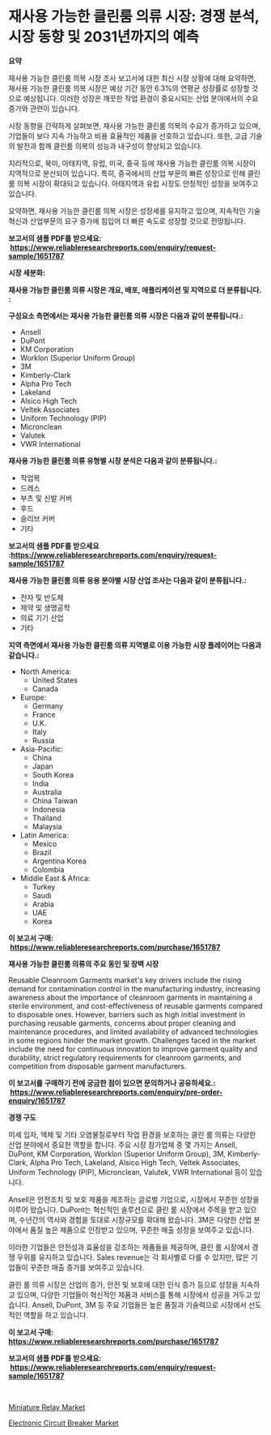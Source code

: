 <p><h1>재사용 가능한 클린룸 의류 시장: 경쟁 분석, 시장 동향 및 2031년까지의 예측</h1></p><p><strong>요약</strong></p>
<p><p>재사용 가능한 클린룸 의복 시장 조사 보고서에 대한 최신 시장 상황에 대해 요약하면, 재사용 가능한 클린룸 의복 시장은 예상 기간 동안 6.3%의 연평균 성장률로 성장할 것으로 예상됩니다. 이러한 성장은 깨끗한 작업 환경이 중요시되는 산업 분야에서의 수요 증가와 관련이 있습니다.</p><p>시장 동향을 간략하게 살펴보면, 재사용 가능한 클린룸 의복의 수요가 증가하고 있으며, 기업들이 보다 지속 가능하고 비용 효율적인 제품을 선호하고 있습니다. 또한, 고급 기술의 발전과 함께 클린룸 의복의 성능과 내구성이 향상되고 있습니다.</p><p>지리적으로, 북미, 아태지역, 유럽, 미국, 중국 등에 재사용 가능한 클린룸 의복 시장이 지역적으로 분산되어 있습니다. 특히, 중국에서의 산업 부문의 빠른 성장으로 인해 클린룸 의복 시장이 확대되고 있습니다. 아태지역과 유럽 시장도 안정적인 성장을 보여주고 있습니다.</p><p>요약하면, 재사용 가능한 클린룸 의복 시장은 성장세를 유지하고 있으며, 지속적인 기술 혁신과 산업부문의 요구 증가에 힘입어 더 빠른 속도로 성장할 것으로 전망됩니다.</p></p>
<p><strong>보고서의 샘플 PDF를 받으세요: &nbsp;<a href="https://www.reliableresearchreports.com/enquiry/request-sample/1651787">https://www.reliableresearchreports.com/enquiry/request-sample/1651787</a></strong></p>
<p><strong>시장 세분화:</strong></p>
<p><strong> 재사용 가능한 클린룸 의류 시장은 개요, 배포, 애플리케이션 및 지역으로 더 분류됩니다. :</strong></p>
<p><strong>구성요소 측면에서는 재사용 가능한 클린룸 의류 시장은 다음과 같이 분류됩니다.:</strong></p>
<p><ul><li>Ansell</li><li>DuPont</li><li>KM Corporation</li><li>Worklon (Superior Uniform Group)</li><li>3M</li><li>Kimberly-Clark</li><li>Alpha Pro Tech</li><li>Lakeland</li><li>Alsico High Tech</li><li>Veltek Associates</li><li>Uniform Technology (PIP)</li><li>Micronclean</li><li>Valutek</li><li>VWR International</li></ul></p>
<p><strong> 재사용 가능한 클린룸 의류 유형별 시장 분석은 다음과 같이 분류됩니다.:</strong></p>
<p><ul><li>작업복</li><li>드레스</li><li>부츠 및 신발 커버</li><li>후드</li><li>슬리브 커버</li><li>기타</li></ul></p>
<p><strong>보고서의 샘플 PDF를 받으세요 :<a href="https://www.reliableresearchreports.com/enquiry/request-sample/1651787">https://www.reliableresearchreports.com/enquiry/request-sample/1651787</a></strong></p>
<p><strong> 재사용 가능한 클린룸 의류 응용 분야별 시장 산업 조사는 다음과 같이 분류됩니다.:</strong></p>
<p><ul><li>전자 및 반도체</li><li>제약 및 생명공학</li><li>의료 기기 산업</li><li>기타</li></ul></p>
<p><strong>지역 측면에서 재사용 가능한 클린룸 의류 지역별로 이용 가능한 시장 플레이어는 다음과 같습니다.:</strong></p>
<p><ul>
    <li>
        North America:
        <ul>
            <li>United States</li>
            <li>Canada</li>
        </ul>
    </li>
    <li>
        Europe:
        <ul>
            <li>Germany</li>
            <li>France</li>
            <li>U.K.</li>
            <li>Italy</li>
            <li>Russia</li>
        </ul>
    </li>
    <li>
        Asia-Pacific:
        <ul>
            <li>China</li>
            <li>Japan</li>
            <li>South Korea</li>
            <li>India</li>
            <li>Australia</li>
            <li>China Taiwan</li>
            <li>Indonesia</li>
            <li>Thailand</li>
            <li>Malaysia</li>
        </ul>
    </li>
    <li>
        Latin America:
        <ul>
            <li>Mexico</li>
            <li>Brazil</li>
            <li>Argentina Korea</li>
            <li>Colombia</li>
        </ul>
    </li>
    <li>
        Middle East & Africa:
        <ul>
            <li>Turkey</li>
            <li>Saudi</li>
            <li>Arabia</li>
            <li>UAE</li>
            <li>Korea</li>
        </ul>
    </li>
    </ul></p>
<p><strong>이 보고서 구매: &nbsp;<a href="https://www.reliableresearchreports.com/purchase/1651787">https://www.reliableresearchreports.com/purchase/1651787</a></strong></p>
<p><strong>재사용 가능한 클린룸 의류의 주요 동인 및 장벽 시장</strong></p>
<p><p>Reusable Cleanroom Garments market's key drivers include the rising demand for contamination control in the manufacturing industry, increasing awareness about the importance of cleanroom garments in maintaining a sterile environment, and cost-effectiveness of reusable garments compared to disposable ones. However, barriers such as high initial investment in purchasing reusable garments, concerns about proper cleaning and maintenance procedures, and limited availability of advanced technologies in some regions hinder the market growth. Challenges faced in the market include the need for continuous innovation to improve garment quality and durability, strict regulatory requirements for cleanroom garments, and competition from disposable garment manufacturers.</p></p>
<p><strong>이 보고서를 구매하기 전에 궁금한 점이 있으면 문의하거나 공유하세요.: &nbsp;<a href="https://www.reliableresearchreports.com/enquiry/pre-order-enquiry/1651787">https://www.reliableresearchreports.com/enquiry/pre-order-enquiry/1651787</a></strong></p>
<p><strong>경쟁 구도</strong></p>
<p><p>미세 입자, 액체 및 기타 오염물질로부터 작업 환경을 보호하는 클린 룸 의류는 다양한 산업 분야에서 중요한 역할을 합니다. 주요 시장 참가업체 중 몇 가지는 Ansell, DuPont, KM Corporation, Worklon (Superior Uniform Group), 3M, Kimberly-Clark, Alpha Pro Tech, Lakeland, Alsico High Tech, Veltek Associates, Uniform Technology (PIP), Micronclean, Valutek, VWR International 등이 있습니다.</p><p>Ansell은 안전조치 및 보호 제품을 제조하는 글로벌 기업으로, 시장에서 꾸준한 성장을 이루어 왔습니다. DuPont는 혁신적인 솔루션으로 클린 룸 시장에서 주목을 받고 있으며, 수년간의 역사와 경험을 토대로 시장규모를 확대해 왔습니다. 3M은 다양한 산업 분야에서 품질 높은 제품으로 인정받고 있으며, 꾸준한 매출 성장을 보여주고 있습니다.</p><p>이러한 기업들은 안전성과 효율성을 강조하는 제품들을 제공하며, 클린 룸 시장에서 경쟁 우위를 유지하고 있습니다. Sales revenue는 각 회사별로 다를 수 있지만, 많은 기업들이 꾸준한 매출 증가를 보여주고 있습니다.</p><p>클린 룸 의류 시장은 산업의 증가, 안전 및 보호에 대한 인식 증가 등으로 성장을 지속하고 있으며, 다양한 기업들이 혁신적인 제품과 서비스를 통해 시장에서 성공을 거두고 있습니다. Ansell, DuPont, 3M 등 주요 기업들은 높은 품질과 기술력으로 시장에서 선도적인 역할을 하고 있습니다.</p></p>
<p><strong>이 보고서 구매: &nbsp; <a href="https://www.reliableresearchreports.com/purchase/1651787">https://www.reliableresearchreports.com/purchase/1651787</a></strong></p>
<p><strong>보고서의 샘플 PDF를 받으세요: &nbsp;<a href="https://www.reliableresearchreports.com/enquiry/request-sample/1651787">https://www.reliableresearchreports.com/enquiry/request-sample/1651787</a></strong><strong></strong></p>
<p>&nbsp;</p>
<p><p><a href="https://github.com/NorbertYates/Market-Research-Report-List-4/blob/main/miniature-relay-market.md">Miniature Relay Market</a></p><p><a href="https://github.com/prosalinda88/Market-Research-Report-List-3/blob/main/electronic-circuit-breaker-market.md">Electronic Circuit Breaker Market</a></p></p>